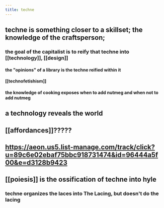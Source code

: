 ```yaml
---
title: techne
---
```


## techne is something closer to a skillset; the knowledge of the craftsperson;
### the goal of the capitalist is to reify that techne into [[technology]], [[design]]
#### the "opinions" of a library is the techne reified within it
#### [[technofetishism]]
#### the knowledge of cooking exposes when to add nutmeg and when not to add nutmeg
## a technology reveals the world
## [[affordances]]?????
## https://aeon.us5.list-manage.com/track/click?u=89c6e02ebaf75bbc918731474&id=96444a5f00&e=d3128b9423
## [[poiesis]] is the ossification of techne into hyle
### techne organizes the laces into The Lacing, but doesn't do the lacing
